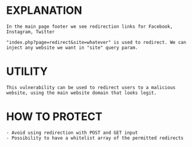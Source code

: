 # EXPLANATION

    In the main page footer we see redirection links for Facebook, Instagram, Twitter

    "index.php?page=redirect&site=whatever" is used to redirect. We can inject any website we want in "site" query param.

# UTILITY

    This vulnerability can be used to redirect users to a malicious website, using the main website domain that looks legit.

# HOW TO PROTECT

    - Avoid using redirection with POST and GET input
    - Possibility to have a whitelist array of the permitted redirects